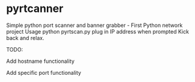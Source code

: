# pyrtcanner
Simple python port scanner and banner grabber - First Python network project
Usage 
python pyrtscan.py
plug in IP address when prompted
Kick back and relax.

TODO:

Add hostname functionality

Add specific port functionality
